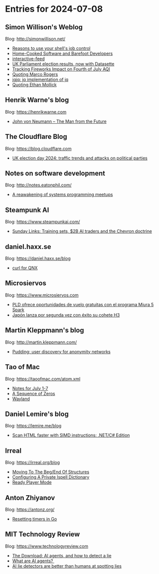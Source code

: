 # Entries for 2024-07-08
## Simon Willison's Weblog 
Blog: http://simonwillison.net/ 

- [Reasons to use your shell's job control](https://simonwillison.net/2024/Jul/7/reasons-to-use-your-shells-job-control/#atom-everything)
- [Home-Cooked Software and Barefoot Developers](https://simonwillison.net/2024/Jul/6/home-cooked-software/#atom-everything)
- [interactive-feed](https://simonwillison.net/2024/Jul/5/interactive-feed/#atom-everything)
- [UK Parliament election results, now with Datasette](https://simonwillison.net/2024/Jul/5/uk-parliament-election/#atom-everything)
- [Tracking Fireworks Impact on Fourth of July AQI](https://simonwillison.net/2024/Jul/5/tracking-fireworks/#atom-everything)
- [Quoting Marco Rogers](https://simonwillison.net/2024/Jul/5/marco-rogers/#atom-everything)
- [jqjq: jq implementation of jq](https://simonwillison.net/2024/Jul/5/jqjq/#atom-everything)
- [Quoting Ethan Mollick](https://simonwillison.net/2024/Jul/4/ethan-mollick/#atom-everything)
## Henrik Warne's blog 
Blog: https://henrikwarne.com 

- [John von Neumann – The Man from the Future](https://henrikwarne.com/2024/07/07/john-von-neumann-the-man-from-the-future/)
##  The Cloudflare Blog  
Blog: https://blog.cloudflare.com 

- [UK election day 2024: traffic trends and attacks on political parties](https://blog.cloudflare.com/uk-election-day-2024-traffic-trends-and-attacks-on-political-parties)
## Notes on software development 
Blog: http://notes.eatonphil.com/ 

- [A reawakening of systems programming meetups](http://notes.eatonphil.com/2024-07-07-systems-meetups.html)
## Steampunk AI 
Blog: https://www.steampunkai.com/ 

- [Sunday Links: Training sets, $2B AI traders and the Chevron doctrine](https://www.steampunkai.com/sunday-links-training-sets-2b-ai-traders-and-the-chevron-doctrine/)
## daniel.haxx.se 
Blog: https://daniel.haxx.se/blog 

- [curl for QNX](https://daniel.haxx.se/blog/2024/07/05/curl-for-qnx/)
## Microsiervos 
Blog: https://www.microsiervos.com 

- [PLD ofrece oportunidades de vuelo gratuitas con el programa Miura 5 Spark](https://www.microsiervos.com/archivo/espacio/pld-oportunidades-vuelo-gratuitas-miura-5-spark.html)
- [Japón lanza por segunda vez con éxito su cohete H3](https://www.microsiervos.com/archivo/espacio/segundo-lanzamiento-exito-cohete-h3-japon.html)
## Martin Kleppmann's blog 
Blog: http://martin.kleppmann.com/ 

- [Pudding: user discovery for anonymity networks](http://martin.kleppmann.com/2024/07/05/pudding-user-discovery-anonymity-networks.html)
## Tao of Mac 
Blog: https://taoofmac.com/atom.xml 

- [Notes for July 1-7](https://taoofmac.com/space/notes/2024/07/07/2000)
- [A Sequence of Zeros](https://taoofmac.com/space/links/2024/07/07/0828)
- [Wayland](https://taoofmac.com/space/os/linux/wayland)
## Daniel Lemire's blog 
Blog: https://lemire.me/blog 

- [Scan HTML faster with SIMD instructions: .NET/C# Edition](https://lemire.me/blog/2024/07/05/scan-html-faster-with-simd-instructions-net-c-edition/)
## Irreal 
Blog: https://irreal.org/blog 

- [Moving To The Beg/End Of Structures](https://irreal.org/blog/?p=12294)
- [Configuring A Private Ispell Dictionary](https://irreal.org/blog/?p=12290)
- [Ready Player Mode](https://irreal.org/blog/?p=12287)
## Anton Zhiyanov 
Blog: https://antonz.org/ 

- [Resetting timers in Go](https://antonz.org/timer-reset/)
## MIT Technology Review 
Blog: https://www.technologyreview.com 

- [The Download: AI agents, and how to detect a lie](https://www.technologyreview.com/2024/07/05/1094718/the-download-ai-agents-and-how-to-detect-a-lie/)
- [What are AI agents? ](https://www.technologyreview.com/2024/07/05/1094711/what-are-ai-agents/)
- [AI lie detectors are better than humans at spotting lies](https://www.technologyreview.com/2024/07/05/1094703/ai-lie-detectors-are-better-than-humans-at-spotting-lies/)